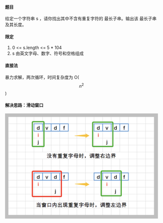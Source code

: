 #### 题目
给定一个字符串 s ，请你找出其中不含有重复字符的 最长子串。输出该 最长子串 及其长度。
#### 限定
1. 0 <= s.length <= 5 * 104
2. s 由英文字母、数字、符号和空格组成

#### 直接法

暴力求解，两次循环，时间复杂度为 O($$n^2$$)

#### 解决思路：滑动窗口

![123](fig_1.png)